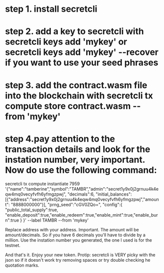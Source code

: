 # step 1. install secretcli 
# step 2. add a key to secretcli with secretcli keys add 'mykey' or secretcli keys add 'mykey' --recover if you want to use your seed phrases
# step 3. add the contract.wasm file into the blockchain with secretcli tx compute store contract.wasm --from 'mykey'
# step 4.pay attention to the transaction details and look for the instation number, very important. Now do use the following command:

secretcli tx compute instantiate 7959 '{"name":"tamberine","symbol":"TAMBR","admin":"secret1y9x0j2grnuu4k4eqw4mq0vecyfvfh6yfmgzpwj",
"decimals":6,
"initial_balances":[{"address":"secret1y9x0j2grnuu4k4eqw4mq0vecyfvfh6yfmgzpwj","amount": "8888000000"}],
"prng_seed":"cGV0ZQo=",
"config":{
"public_total_supply":true, "enable_deposit":true,"enable_redeem":true,"enable_mint":true,"enable_burn":true }
}' --label TAMBR --from 'mykey'

Replace address with your address. Important. The amount will be amount/decimals. So if you have 6 decimals you'll have to divide by a million.
Use the instation number you generated, the one I used is for the testnet.

And that's it. Enjoy your new token. Protip: secretcli is VERY picky with the json so if it doesn't work try removing spaces or try double
checking he quotation marks.
